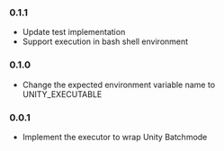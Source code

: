 ### 0.1.1
- Update test implementation
- Support execution in bash shell environment

### 0.1.0
- Change the expected environment variable name to UNITY_EXECUTABLE

### 0.0.1
- Implement the executor to wrap Unity Batchmode  